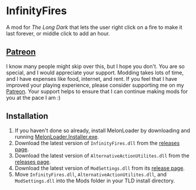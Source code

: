﻿# InfinityFires

A mod for *The Long Dark* that lets the user right click on a fire to make it last forever, or middle click to add an hour.

## [Patreon](https://www.patreon.com/ds5678)

I know many people might skip over this, but I hope you don't. You are so special, and I would appreciate your support. Modding takes lots of time, and I have expenses like food, internet, and rent. If you feel that I have improved your playing experience, please consider supporting me on my [Patreon](https://www.patreon.com/ds5678). Your support helps to ensure that I can continue making mods for you at the pace I am :)

## Installation

1. If you haven't done so already, install MelonLoader by downloading and running [MelonLoader.Installer.exe](https://github.com/HerpDerpinstine/MelonLoader/releases/latest/download/MelonLoader.Installer.exe).
2. Download the latest version of `InfinityFires.dll` from the [releases page](https://github.com/ds5678/InfinityFires/releases).
3. Download the latest version of `AlternativeActionUtilites.dll` from the [releases page](https://github.com/ds5678/AlternativeActionUtilities/releases).
4. Download the latest version of `ModSettings.dll` from its [release page](https://github.com/zeobviouslyfakeacc/ModSettings/releases).
5. Move `InfinityFires.dll`, `AlternativeActionUtilites.dll`, and `ModSettings.dll` into the Mods folder in your TLD install directory.

